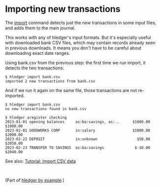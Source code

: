 # Importing new transactions

The [import](hledger.md#import) command detects just the new transactions in some input files,
and adds them to the main journal.

This works with any of hledger's input formats.
But it's especially useful with downloaded bank CSV files, which may contain records already seen in previous downloads.
It means you don't have to be careful about downloading exact date ranges.

Using bank.csv from the previous step: the first time we run import, it detects the two transactions:

```cli
$ hledger import bank.csv
imported 2 new transactions from bank.csv
```

And if we run it again on the same file, those transactions are not re-imported.

```cli
$ hledger import bank.csv
no new transactions found in bank.csv
```

```cli
$ hledger aregister checking
2023-01-01 opening balances     as:ba:savings, as:..      $1000.00      $1000.00
2023-02-01 GOODWORKS CORP       in:salary                 $1000.00      $2000.00
2023-02-22 DEPOSIT              in:unknown                  $50.00      $2050.00
2023-02-23 TRANSFER TO SAVINGS  as:ba:savings              $-10.00      $2040.00
```

See also: [Tutorial: Import CSV data](import-csv.md)

<br>

(Part of [hledger by example](hledger-by-example.md).)
